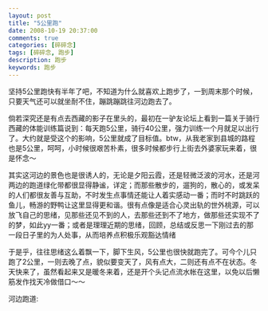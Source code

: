 ```yaml
---
layout: post
title: "5公里跑"
date: 2008-10-19 20:37:00 
comments: true
categories: [碎碎念]
tags: [碎碎念, 跑步]
description: 跑步
keywords: 跑步
---
```


坚持5公里跑快有半年了吧，不知道为什么就喜欢上跑步了，一到周末那个时候，只要天气还可以就坐耐不住，蹦跳蹦跳往河边跑去了。 

<!--more-->

倘若深究还是有点去西藏的影子在里头的，最初在一驴友论坛上看到一篇关于骑行西藏的体能训练篇说到：每天跑5公里，骑行40公里，强力训练一个月就足以出行了。大约就是受这个的影响，5公里就成了目标值。btw，从我老家到县城的路程也是5公里，呵呵，小时候很艰苦朴素，很多时候都步行上街去外婆家玩来着，很是怀念～ 

其实这河边的景色也是很诱人的，无论是夕阳云霞，还是轻微泛波的河水，还是河两边的跑道绿化带都很显得静谧，详定；而那些散步的，遛狗的，散心的，或发呆的人们都很友善与互助，不时发生点事情还能让人着实感动一番；而时不时跳跃的鱼儿，畅游的野鸭让这里显得更和谐。很有点像是适合心灵出轨的世外桃源，可以放飞自己的思绪，见那些还见不到的人，去那些还到不了地方，做那些还实现不了的梦，如此yy一番；或者是理理近期的思绪，回顾，总结或反思一下刚过去的那一段日子里的为人处事，从而培养点积极乐观豁达情绪 

于是乎，往往思绪这么着飘一下，脚下生风，5公里也很快就跑完了。可今个儿只跑了2公里，一则去晚了点，貌似要变天了，风有点大，二则还有点不在状态。冬天快来了，虽然看起来又是暖冬来着，还是开个头记点流水帐在这里，以免以后懒筋发作找天冷做借口～～
 
河边跑道:
![]()

